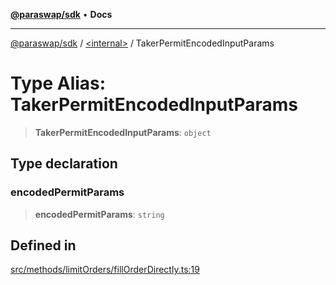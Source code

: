 [**@paraswap/sdk**](../../README.md) • **Docs**

***

[@paraswap/sdk](../../globals.md) / [\<internal\>](../README.md) / TakerPermitEncodedInputParams

# Type Alias: TakerPermitEncodedInputParams

> **TakerPermitEncodedInputParams**: `object`

## Type declaration

### encodedPermitParams

> **encodedPermitParams**: `string`

## Defined in

[src/methods/limitOrders/fillOrderDirectly.ts:19](https://github.com/paraswap/paraswap-sdk/blob/master/src/methods/limitOrders/fillOrderDirectly.ts#L19)
